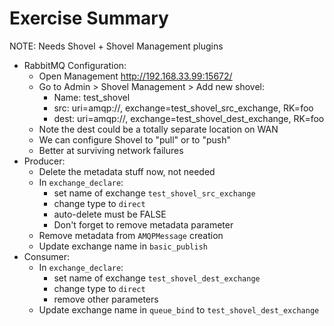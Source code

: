 Exercise Summary
================

NOTE: Needs Shovel + Shovel Management plugins

 - RabbitMQ Configuration:
    - Open Management http://192.168.33.99:15672/
    - Go to Admin > Shovel Management > Add new shovel:
       - Name: test_shovel
       - src: uri=amqp://, exchange=test_shovel_src_exchange, RK=foo
       - dest: uri=amqp://, exchange=test_shovel_dest_exchange, RK=foo
    - Note the dest could be a totally separate location on WAN
    - We can configure Shovel to "pull" or to "push"
    - Better at surviving network failures
 - Producer:
    - Delete the metadata stuff now, not needed
    - In `exchange_declare`:
       - set name of exchange `test_shovel_src_exchange`
       - change type to `direct`
       - auto-delete must be FALSE
       - Don't forget to remove metadata parameter
    - Remove metadata from `AMQPMessage` creation
    - Update exchange name in `basic_publish`
 - Consumer:
    - In `exchange_declare`:
       - set name of exchange `test_shovel_dest_exchange`
       - change type to `direct`
       - remove other parameters
    - Update exchange name in `queue_bind` to `test_shovel_dest_exchange`

